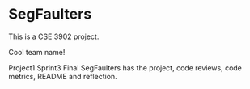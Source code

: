 # SegFaulters

This is a CSE 3902 project.

Cool team name!

Project1 Sprint3 Final SegFaulters has the project, code reviews, code metrics, README and reflection.

